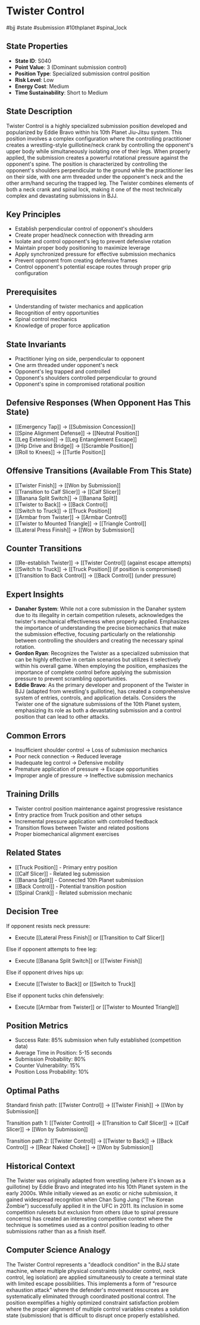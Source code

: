 # Twister Control
#bjj #state #submission #10thplanet #spinal_lock

## State Properties
- **State ID**: S040
- **Point Value**: 3 (Dominant submission control)
- **Position Type**: Specialized submission control position
- **Risk Level**: Low
- **Energy Cost**: Medium
- **Time Sustainability**: Short to Medium

## State Description
Twister Control is a highly specialized submission position developed and popularized by Eddie Bravo within his 10th Planet Jiu-Jitsu system. This position involves a complex configuration where the controlling practitioner creates a wrestling-style guillotine/neck crank by controlling the opponent's upper body while simultaneously isolating one of their legs. When properly applied, the submission creates a powerful rotational pressure against the opponent's spine. The position is characterized by controlling the opponent's shoulders perpendicular to the ground while the practitioner lies on their side, with one arm threaded under the opponent's neck and the other arm/hand securing the trapped leg. The Twister combines elements of both a neck crank and spinal lock, making it one of the most technically complex and devastating submissions in BJJ.

## Key Principles
- Establish perpendicular control of opponent's shoulders
- Create proper head/neck connection with threading arm
- Isolate and control opponent's leg to prevent defensive rotation
- Maintain proper body positioning to maximize leverage
- Apply synchronized pressure for effective submission mechanics
- Prevent opponent from creating defensive frames
- Control opponent's potential escape routes through proper grip configuration

## Prerequisites
- Understanding of twister mechanics and application
- Recognition of entry opportunities
- Spinal control mechanics
- Knowledge of proper force application

## State Invariants
- Practitioner lying on side, perpendicular to opponent
- One arm threaded under opponent's neck
- Opponent's leg trapped and controlled
- Opponent's shoulders controlled perpendicular to ground
- Opponent's spine in compromised rotational position

## Defensive Responses (When Opponent Has This State)
- [[Emergency Tap]] → [[Submission Concession]]
- [[Spine Alignment Defense]] → [[Neutral Position]]
- [[Leg Extension]] → [[Leg Entanglement Escape]]
- [[Hip Drive and Bridge]] → [[Scramble Position]]
- [[Roll to Knees]] → [[Turtle Position]]

## Offensive Transitions (Available From This State)
- [[Twister Finish]] → [[Won by Submission]]
- [[Transition to Calf Slicer]] → [[Calf Slicer]]
- [[Banana Split Switch]] → [[Banana Split]]
- [[Twister to Back]] → [[Back Control]]
- [[Switch to Truck]] → [[Truck Position]]
- [[Armbar from Twister]] → [[Armbar Control]]
- [[Twister to Mounted Triangle]] → [[Triangle Control]]
- [[Lateral Press Finish]] → [[Won by Submission]]

## Counter Transitions
- [[Re-establish Twister]] → [[Twister Control]] (against escape attempts)
- [[Switch to Truck]] → [[Truck Position]] (if position is compromised)
- [[Transition to Back Control]] → [[Back Control]] (under pressure)

## Expert Insights
- **Danaher System**: While not a core submission in the Danaher system due to its illegality in certain competition rulesets, acknowledges the twister's mechanical effectiveness when properly applied. Emphasizes the importance of understanding the precise biomechanics that make the submission effective, focusing particularly on the relationship between controlling the shoulders and creating the necessary spinal rotation.
- **Gordon Ryan**: Recognizes the Twister as a specialized submission that can be highly effective in certain scenarios but utilizes it selectively within his overall game. When employing the position, emphasizes the importance of complete control before applying the submission pressure to prevent scrambling opportunities.
- **Eddie Bravo**: As the primary developer and proponent of the Twister in BJJ (adapted from wrestling's guillotine), has created a comprehensive system of entries, controls, and application details. Considers the Twister one of the signature submissions of the 10th Planet system, emphasizing its role as both a devastating submission and a control position that can lead to other attacks.

## Common Errors
- Insufficient shoulder control → Loss of submission mechanics
- Poor neck connection → Reduced leverage
- Inadequate leg control → Defensive mobility
- Premature application of pressure → Escape opportunities
- Improper angle of pressure → Ineffective submission mechanics

## Training Drills
- Twister control position maintenance against progressive resistance
- Entry practice from Truck position and other setups
- Incremental pressure application with controlled feedback
- Transition flows between Twister and related positions
- Proper biomechanical alignment exercises

## Related States
- [[Truck Position]] - Primary entry position
- [[Calf Slicer]] - Related leg submission
- [[Banana Split]] - Connected 10th Planet submission
- [[Back Control]] - Potential transition position
- [[Spinal Crank]] - Related submission mechanic

## Decision Tree
If opponent resists neck pressure:
- Execute [[Lateral Press Finish]] or [[Transition to Calf Slicer]]

Else if opponent attempts to free leg:
- Execute [[Banana Split Switch]] or [[Twister Finish]]

Else if opponent drives hips up:
- Execute [[Twister to Back]] or [[Switch to Truck]]

Else if opponent tucks chin defensively:
- Execute [[Armbar from Twister]] or [[Twister to Mounted Triangle]]

## Position Metrics
- Success Rate: 85% submission when fully established (competition data)
- Average Time in Position: 5-15 seconds
- Submission Probability: 80%
- Counter Vulnerability: 15%
- Position Loss Probability: 10%

## Optimal Paths
Standard finish path:
[[Twister Control]] → [[Twister Finish]] → [[Won by Submission]]

Transition path 1:
[[Twister Control]] → [[Transition to Calf Slicer]] → [[Calf Slicer]] → [[Won by Submission]]

Transition path 2:
[[Twister Control]] → [[Twister to Back]] → [[Back Control]] → [[Rear Naked Choke]] → [[Won by Submission]]

## Historical Context
The Twister was originally adapted from wrestling (where it's known as a guillotine) by Eddie Bravo and integrated into his 10th Planet system in the early 2000s. While initially viewed as an exotic or niche submission, it gained widespread recognition when Chan Sung Jung ("The Korean Zombie") successfully applied it in the UFC in 2011. Its inclusion in some competition rulesets but exclusion from others (due to spinal pressure concerns) has created an interesting competitive context where the technique is sometimes used as a control position leading to other submissions rather than as a finish itself.

## Computer Science Analogy
The Twister Control represents a "deadlock condition" in the BJJ state machine, where multiple physical constraints (shoulder control, neck control, leg isolation) are applied simultaneously to create a terminal state with limited escape possibilities. This implements a form of "resource exhaustion attack" where the defender's movement resources are systematically eliminated through coordinated positional control. The position exemplifies a highly optimized constraint satisfaction problem where the proper alignment of multiple control variables creates a solution state (submission) that is difficult to disrupt once properly established.
